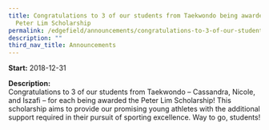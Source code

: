 ```yaml
---
title: Congratulations to 3 of our students from Taekwondo being awarded the
  Peter Lim Scholarship
permalink: /edgefield/announcements/congratulations-to-3-of-our-students-from-taekwondo-being-awarded/
description: ""
third_nav_title: Announcements
---
```

**Start:** 2018-12-31 

**Description:** <br>
Congratulations to 3 of our students from Taekwondo – Cassandra, Nicole, and Iszafi – for each being awarded the Peter Lim Scholarship! This scholarship aims to provide our promising young athletes with the additional support required in their pursuit of sporting excellence. Way to go, students!